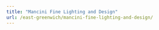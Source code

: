 ```yaml
---
title: "Mancini Fine Lighting and Design"
url: /east-greenwich/mancini-fine-lighting-and-design/
---
```

